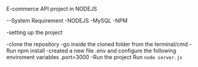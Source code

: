 E-commerce API project in NODEJS

--System Requirement
  -NODEJS
  -MySQL
  -NPM

  -setting up the project

  -clone the repository
  -go inside the cloned folder from the terminal/cmd
  -Run npm install
  -created a new file .env and configure the following enviroment variables
   .port=3000
  -Run the project
    Run `node server.js`
